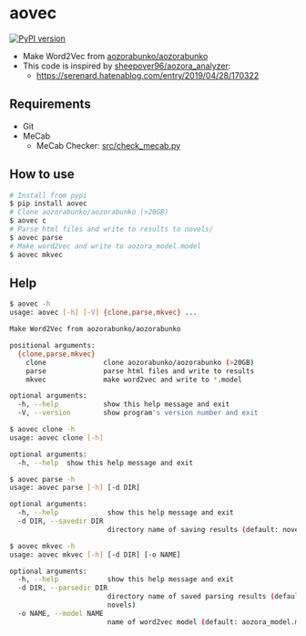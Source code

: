 # aovec

[![PyPI version](https://badge.fury.io/py/aovec.svg)](https://badge.fury.io/py/aovec)

- Make Word2Vec from [aozorabunko/aozorabunko](https://github.com/aozorabunko/aozorabunko)
- This code is inspired by [sheepover96/aozora_analyzer](https://github.com/sheepover96/aozora_analyzer):
  - <https://serenard.hatenablog.com/entry/2019/04/28/170322>

## Requirements

- Git
- MeCab
  - MeCab Checker: [src/check_mecab.py](https://github.com/eggplants/aovec/blob/master/src/check_mecab.py)


## How to use

```bash
# Install from pypi
$ pip install aovec
# Clone aozorabunko/aozorabunko (>20GB)
$ aovec c
# Parse html files and write to results to novels/
$ aovec parse
# Make word2vec and write to aozora_model.model
$ aovec mkvec
```

## Help

```bash
$ aovec -h
usage: aovec [-h] [-V] {clone,parse,mkvec} ...

Make Word2Vec from aozorabunko/aozorabunko

positional arguments:
  {clone,parse,mkvec}
    clone              clone aozorabunko/aozorabunko (>20GB)
    parse              parse html files and write to results
    mkvec              make word2vec and write to *.model

optional arguments:
  -h, --help           show this help message and exit
  -V, --version        show program's version number and exit
```

```bash
$ aovec clone -h
usage: aovec clone [-h]

optional arguments:
  -h, --help  show this help message and exit
```

```bash
$ aovec parse -h
usage: aovec parse [-h] [-d DIR]

optional arguments:
  -h, --help            show this help message and exit
  -d DIR, --savedir DIR
                        directory name of saving results (default: novels)
```

```bash
$ aovec mkvec -h
usage: aovec mkvec [-h] [-d DIR] [-o NAME]

optional arguments:
  -h, --help            show this help message and exit
  -d DIR, --parsedir DIR
                        directory name of saved parsing results (default:
                        novels)
  -o NAME, --model NAME
                        name of word2vec model (default: aozora_model.model)
```
